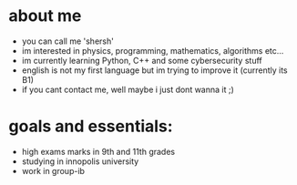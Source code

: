 # about me
- you can call me 'shersh'
- im interested in physics, programming, mathematics, algorithms etc...
- im currently learning Python, C++ and some cybersecurity stuff
- english is not my first language but im trying to improve it (currently its B1)
- if you cant contact me, well maybe i just dont wanna it ;)

# goals and essentials:
- high exams marks in 9th and 11th grades
- studying in innopolis university
- work in group-ib
